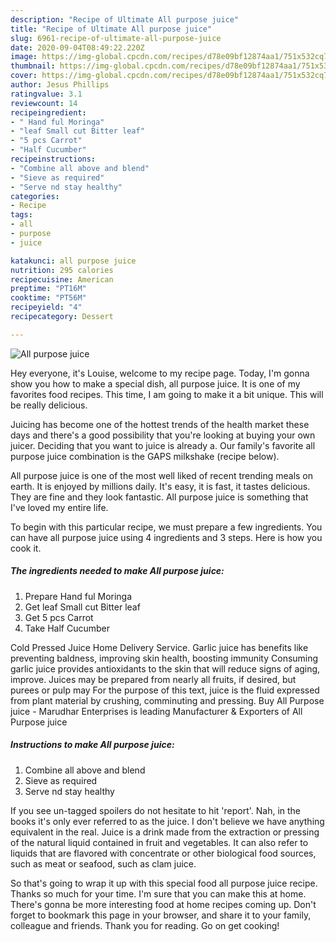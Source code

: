 ```yaml
---
description: "Recipe of Ultimate All purpose juice"
title: "Recipe of Ultimate All purpose juice"
slug: 6961-recipe-of-ultimate-all-purpose-juice
date: 2020-09-04T08:49:22.220Z
image: https://img-global.cpcdn.com/recipes/d78e09bf12874aa1/751x532cq70/all-purpose-juice-recipe-main-photo.jpg
thumbnail: https://img-global.cpcdn.com/recipes/d78e09bf12874aa1/751x532cq70/all-purpose-juice-recipe-main-photo.jpg
cover: https://img-global.cpcdn.com/recipes/d78e09bf12874aa1/751x532cq70/all-purpose-juice-recipe-main-photo.jpg
author: Jesus Phillips
ratingvalue: 3.1
reviewcount: 14
recipeingredient:
- " Hand ful Moringa"
- "leaf Small cut Bitter leaf"
- "5 pcs Carrot"
- "Half Cucumber"
recipeinstructions:
- "Combine all above and blend"
- "Sieve as required"
- "Serve nd stay healthy"
categories:
- Recipe
tags:
- all
- purpose
- juice

katakunci: all purpose juice 
nutrition: 295 calories
recipecuisine: American
preptime: "PT16M"
cooktime: "PT56M"
recipeyield: "4"
recipecategory: Dessert

---
```



![All purpose juice](https://img-global.cpcdn.com/recipes/d78e09bf12874aa1/751x532cq70/all-purpose-juice-recipe-main-photo.jpg)

Hey everyone, it's Louise, welcome to my recipe page. Today, I'm gonna show you how to make a special dish, all purpose juice. It is one of my favorites food recipes. This time, I am going to make it a bit unique. This will be really delicious.

Juicing has become one of the hottest trends of the health market these days and there&#39;s a good possibility that you&#39;re looking at buying your own juicer. Deciding that you want to juice is already a. Our family&#39;s favorite all purpose juice combination is the GAPS milkshake (recipe below).

All purpose juice is one of the most well liked of recent trending meals on earth. It is enjoyed by millions daily. It's easy, it is fast, it tastes delicious. They are fine and they look fantastic. All purpose juice is something that I've loved my entire life.


To begin with this particular recipe, we must prepare a few ingredients. You can have all purpose juice using 4 ingredients and 3 steps. Here is how you cook it.

<!--inarticleads1-->

##### The ingredients needed to make All purpose juice:

1. Prepare  Hand ful Moringa
1. Get leaf Small cut Bitter leaf
1. Get 5 pcs Carrot
1. Take Half Cucumber


Cold Pressed Juice Home Delivery Service. Garlic juice has benefits like preventing baldness, improving skin health, boosting immunity Consuming garlic juice provides antioxidants to the skin that will reduce signs of aging, improve. Juices may be prepared from nearly all fruits, if desired, but purees or pulp may For the purpose of this text, juice is the fluid expressed from plant material by crushing, comminuting and pressing. Buy All Purpose juice - Marudhar Enterprises is leading Manufacturer &amp; Exporters of All Purpose juice 

<!--inarticleads2-->

##### Instructions to make All purpose juice:

1. Combine all above and blend
1. Sieve as required
1. Serve nd stay healthy


If you see un-tagged spoilers do not hesitate to hit &#39;report&#39;. Nah, in the books it&#39;s only ever referred to as the juice. I don&#39;t believe we have anything equivalent in the real. Juice is a drink made from the extraction or pressing of the natural liquid contained in fruit and vegetables. It can also refer to liquids that are flavored with concentrate or other biological food sources, such as meat or seafood, such as clam juice. 

So that's going to wrap it up with this special food all purpose juice recipe. Thanks so much for your time. I'm sure that you can make this at home. There's gonna be more interesting food at home recipes coming up. Don't forget to bookmark this page in your browser, and share it to your family, colleague and friends. Thank you for reading. Go on get cooking!
